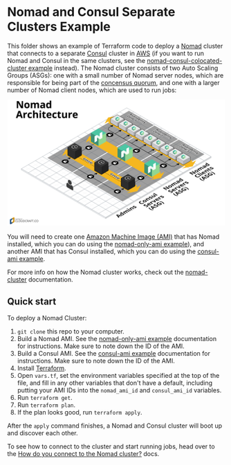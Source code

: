 # Nomad and Consul Separate Clusters Example

This folder shows an example of Terraform code to deploy a [Nomad](https://www.nomadproject.io/) cluster that connects 
to a separate [Consul](https://www.consul.io/) cluster in [AWS](https://aws.amazon.com/) (if you want to run Nomad and 
Consul in the same clusters, see the [nomad-consul-colocated-cluster example](/examples/nomad-consul-colocated-cluster) 
instead). The Nomad cluster consists of two Auto Scaling Groups (ASGs): one with a small number of Nomad server 
nodes, which are responsible for being part of the [concensus 
quorum](https://www.consul.io/docs/internals/consensus.html), and one with a larger number of Nomad client nodes, which 
are used to run jobs:

![Nomad architecture](/_docs/architecture-nomad-consul-separate.png)

You will need to create one [Amazon Machine Image (AMI)](http://docs.aws.amazon.com/AWSEC2/latest/UserGuide/AMIs.html) 
that has Nomad installed, which you can do using the [nomad-only-ami example](/examples/nomad-only-ami)), and another
AMI that has Consul installed, which you can do using the [consul-ami 
example](https://github.com/gruntwork-io/consul-aws-blueprint/tree/master/examples/consul-ami).  

For more info on how the Nomad cluster works, check out the [nomad-cluster](/modules/nomad-cluster) documentation.




## Quick start

To deploy a Nomad Cluster:

1. `git clone` this repo to your computer.
1. Build a Nomad AMI. See the [nomad-only-ami example](/examples/nomad-only-ami) documentation for instructions. Make 
   sure to note down the ID of the AMI.
1. Build a Consul AMI. See the [consul-ami 
   example](https://github.com/gruntwork-io/consul-aws-blueprint/tree/master/examples/consul-ami) documentation for 
   instructions. Make sure to note down the ID of the AMI.
1. Install [Terraform](https://www.terraform.io/).
1. Open `vars.tf`, set the environment variables specified at the top of the file, and fill in any other variables that
   don't have a default, including putting your AMI IDs into the `nomad_ami_id` and `consul_ami_id` variables.
1. Run `terraform get`.
1. Run `terraform plan`.
1. If the plan looks good, run `terraform apply`.

After the `apply` command finishes, a Nomad and Consul cluster will boot up and discover each other.
 
To see how to connect to the cluster and start running jobs, head over to the [How do you connect to the Nomad 
cluster?](/modules/nomad-cluster#how-do-you-connect-to-the-nomad-cluster) docs.
